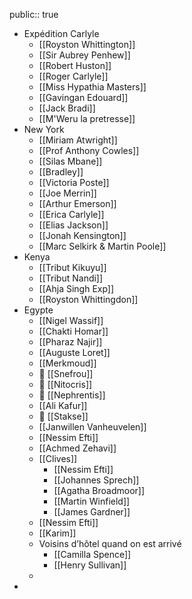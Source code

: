 public:: true

- Expédition Carlyle
	- [[Royston Whittington]]
	- [[Sir Aubrey Penhew]]
	- [[Robert Huston]]
	- [[Roger Carlyle]]
	- [[Miss Hypathia Masters]]
	- [[Gavingan Edouard]]
	- [[Jack Bradi]]
	- [[M'Weru la pretresse]]
- New York
	- [[Miriam Atwright]]
	- [[Prof Anthony Cowles]]
	- [[Silas Mbane]]
	- [[Bradley]]
	- [[Victoria Poste]]
	- [[Joe Merrin]]
	- [[Arthur Emerson]]
	- [[Erica Carlyle]]
	- [[Elias Jackson]]
	- [[Jonah Kensington]]
	- [[Marc Selkirk & Martin Poole]]
- Kenya
	- [[Tribut Kikuyu]]
	- [[Tribut Nandi]]
	- [[Ahja Singh Exp]]
	- [[Royston Whittingdon]]
- Egypte
	- [[Nigel Wassif]]
	- [[Chakti Homar]]
	- [[Pharaz Najir]]
	- [[Auguste Loret]]
	- [[Merkmoud]]
	-  [[Snefrou]]
	-  [[Nitocris]]
	-  [[Nephrentis]]
	- [[Ali Kafur]]
	-  [[Stakse]]
	- [[Janwillen Vanheuvelen]]
	- [[Nessim Efti]]
	- [[Achmed Zehavi]]
	- [[Clives]]
		- [[Nessim Efti]]
		- [[Johannes Sprech]]
		- [[Agatha Broadmoor]]
		- [[Martin Winfield]]
		- [[James Gardner]]
	- [[Nessim Efti]]
	- [[Karim]]
	- Voisins d’hôtel quand on est arrivé
		- [[Camilla Spence]]
		- [[Henry Sullivan]]
	-
-